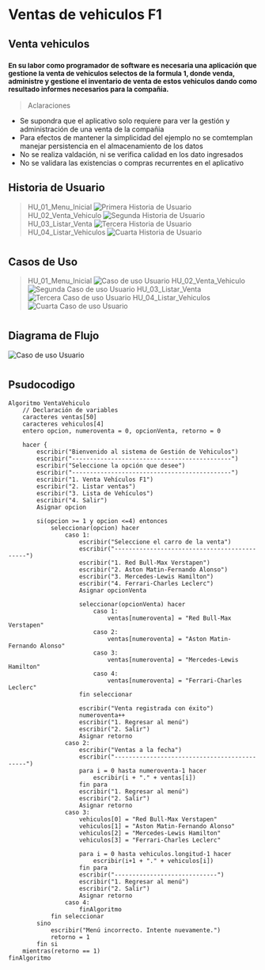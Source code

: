 # Ventas de vehiculos F1
## Venta vehiculos
### <sub> En su labor como programador de software es necesaria una aplicación que gestione la venta de vehiculos selectos de la formula 1, donde venda, administre y gestione el inventario de venta de estos vehiculos dando como resultado informes necesarios para la compañia.</sub>

> Aclaraciones
+ Se supondra que el aplicativo solo requiere para ver la gestión y administración de una venta de la compañia
+ Para efectos de mantener la simplicidad del ejemplo no se comtemplan manejar persistencia en el almacenamiento de los datos
+ No se realiza valdación, ni se verifica calidad en los dato ingresados
+ No se validara las existencias o compras recurrentes en el aplicativo

## Historia de Usuario
> HU_01_Menu_Inicial
![Primera Historia de Usuario](HU/HU_01.JPG)
> HU_02_Venta_Vehiculo
![Segunda Historia de Usuario](HU/HU_02.JPG)
> HU_03_Listar_Venta
![Tercera Historia de Usuario](HU/HU_03.JPG)
> HU_04_Listar_Vehiculos
![Cuarta Historia de Usuario](HU/HU_04.JPG)
#
## Casos de Uso
> HU_01_Menu_Inicial
![Caso de uso Usuario](CU/HU_01.jpeg)
> HU_02_Venta_Vehiculo
![Segunda Caso de uso Usuario](CU/HU_01.jpeg)
> HU_03_Listar_Venta
![Tercera Caso de uso Usuario](CU/HU_01.jpeg)
> HU_04_Listar_Vehiculos
![Cuarta Caso de uso Usuario](CU/HU_01.jpeg)
#
## Diagrama de Flujo
![Caso de uso Usuario](CU/DFD.jpeg)
#
## Psudocodigo
```
Algoritmo VentaVehiculo
    // Declaración de variables
    caracteres ventas[50]
    caracteres vehiculos[4]
    entero opcion, numeroventa = 0, opcionVenta, retorno = 0
    
    hacer {
        escribir("Bienvenido al sistema de Gestión de Vehiculos")
        escribir("---------------------------------------------")
        escribir("Seleccione la opción que desee")
        escribir("---------------------------------------------")
        escribir("1. Venta Vehículos F1")
        escribir("2. Listar ventas")
        escribir("3. Lista de Vehículos")
        escribir("4. Salir")
        Asignar opcion 
        
        si(opcion >= 1 y opcion <=4) entonces
            seleccionar(opcion) hacer
                caso 1:
                    escribir("Seleccione el carro de la venta")
                    escribir("---------------------------------------------")
                    escribir("1. Red Bull-Max Verstapen")
                    escribir("2. Aston Matin-Fernando Alonso")
                    escribir("3. Mercedes-Lewis Hamilton")
                    escribir("4. Ferrari-Charles Leclerc")
                    Asignar opcionVenta 
                    
                    seleccionar(opcionVenta) hacer
                        caso 1:
                            ventas[numeroventa] = "Red Bull-Max Verstapen"
                        caso 2:
                            ventas[numeroventa] = "Aston Matin-Fernando Alonso"
                        caso 3:
                            ventas[numeroventa] = "Mercedes-Lewis Hamilton"
                        caso 4:
                            ventas[numeroventa] = "Ferrari-Charles Leclerc"
                    fin seleccionar
                    
                    escribir("Venta registrada con éxito")
                    numeroventa++
                    escribir("1. Regresar al menú")
                    escribir("2. Salir")
                    Asignar retorno 
                caso 2:
                    escribir("Ventas a la fecha")
                    escribir("---------------------------------------------")
                    para i = 0 hasta numeroventa-1 hacer
                        escribir(i + "." + ventas[i])
                    fin para
                    escribir("1. Regresar al menú")
                    escribir("2. Salir")
                    Asignar retorno 
                caso 3:
                    vehiculos[0] = "Red Bull-Max Verstapen"
                    vehiculos[1] = "Aston Matin-Fernando Alonso"
                    vehiculos[2] = "Mercedes-Lewis Hamilton"
                    vehiculos[3] = "Ferrari-Charles Leclerc"
                    
                    para i = 0 hasta vehiculos.longitud-1 hacer
                        escribir(i+1 + "." + vehiculos[i])
                    fin para
                    escribir("-----------------------------")
                    escribir("1. Regresar al menú")
                    escribir("2. Salir")
                    Asignar retorno 
                caso 4:
                    finAlgoritmo
            fin seleccionar
        sino
            escribir("Menú incorrecto. Intente nuevamente.")
            retorno = 1
        fin si
    mientras(retorno == 1)
finAlgoritmo
```

